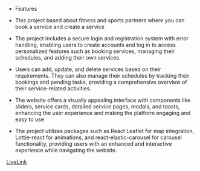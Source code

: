 - Features 
 - This project based about fitness and sports partners where you can book a service and create a service 
 - The project includes a secure login and registration system with error handling, enabling users to create accounts and log in to access personalized features such as booking services, managing their schedules, and adding their own services.
 - Users can add, update, and delete services based on their requirements. They can also manage their schedules by tracking their bookings and pending tasks, providing a comprehensive overview of their service-related activities.

 - The website offers a visually appealing interface with components like sliders, service cards, detailed service 
  pages, modals, and toasts, enhancing the user experience and making the platform engaging and easy to use
  
  - The project utilizes packages such as React Leaflet for map integration, Lottie-react for animations, and react-elastic-carousel for carousel functionality, providing users with an enhanced and interactive experience while navigating the website.

  [LiveLink](https://illustrious-zabaione-bf0b7f.netlify.app/)